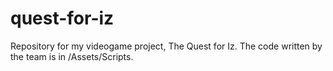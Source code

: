 # quest-for-iz
Repository for my videogame project, The Quest for Iz. The code written by the team is in /Assets/Scripts.

